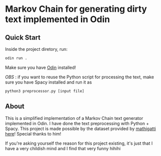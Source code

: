 # Markov Chain for generating dirty text implemented in Odin

## Quick Start 

Inside the project diretory, run:

``` bash
odin run .
```

Make sure you have [Odin](https://odin-lang.org/) installed!

*OBS* : if you want to reuse the Python script for processing the text, make sure you have Spacy installed and run it as 

``` bash 
python3 preprocessor.py [input file]
```

## About 

This is a simplified implementation of a Markov Chain text generator implemented in Odin. I have done the text preprocessing with Python + Spacy. This project is made possible by the dataset provided by [mathigatti](https://github.com/mathigatti) [here](https://github.com/mathigatti/sexting-dataset/blob/master/sexting_dataset.txt)! Special thanks to him! 

If you're asking yourself the reason for this project existing, it's just that I have a very childish mind and I find that very funny hihihi
